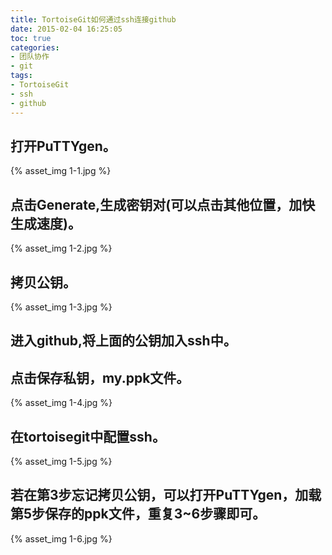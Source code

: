 ```yaml
---
title: TortoiseGit如何通过ssh连接github
date: 2015-02-04 16:25:05
toc: true
categories:
- 团队协作
- git
tags:
- TortoiseGit
- ssh
- github
---
```


## 打开PuTTYgen。

{% asset_img 1-1.jpg %}

<!-- more -->

## 点击Generate,生成密钥对(可以点击其他位置，加快生成速度)。

{% asset_img 1-2.jpg %}

## 拷贝公钥。

{% asset_img 1-3.jpg %}

## 进入github,将上面的公钥加入ssh中。

## 点击保存私钥，my.ppk文件。

{% asset_img 1-4.jpg %}

## 在tortoisegit中配置ssh。

{% asset_img 1-5.jpg %}

## 若在第3步忘记拷贝公钥，可以打开PuTTYgen，加载第5步保存的ppk文件，重复3~6步骤即可。

{% asset_img 1-6.jpg %}
